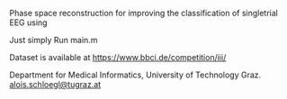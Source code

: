 Phase space reconstruction for improving the classification of singletrial EEG using 

Just simply Run main.m

Dataset is available at https://www.bbci.de/competition/iii/

Department for Medical Informatics, University of Technology Graz. <alois.schloegl@tugraz.at>
